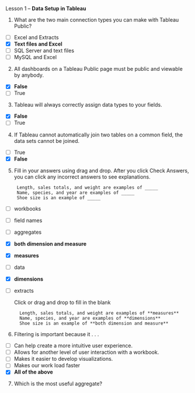 Lesson 1 – **Data Setup in Tableau**

1.  What are the two main connection types you can make with Tableau Public?

- [ ] Excel and Extracts
- [x] **Text files and Excel**
- [ ] SQL Server and text files
- [ ] MySQL and Excel

2.  All dashboards on a Tableau Public page must be public and viewable by anybody.

- [x] **False**
- [ ] True

3.  Tableau will always correctly assign data types to your fields.

- [x] **False**
- [ ] True

4.  If Tableau cannot automatically join two tables on a common field, the data sets cannot be joined.

- [ ] True
- [x] **False**

5. Fill in your answers using drag and drop. After you click Check Answers, you can click any incorrect answers to see explanations.

        Length, sales totals, and weight are examples of _____ 
        Name, species, and year are examples of _____ 
        Shoe size is an example of _____ 

- [ ] workbooks
- [ ] field names
- [ ] aggregates
- [x] **both dimension and measure**
- [x] **measures**
- [ ] data
- [x] **dimensions**
- [ ] extracts

   Click or drag and drop to fill in the blank

        Length, sales totals, and weight are examples of **measures**
        Name, species, and year are examples of **dimensions**
        Shoe size is an example of **both dimension and measure**

6. Filtering is important because it . . .

- [ ]   Can help create a more intuitive user experience.
- [ ]   Allows for another level of user interaction with a workbook.
- [ ]   Makes it easier to develop visualizations.
- [ ]   Makes our work load faster
- [x]   **All of the above**

7. Which is the most useful aggregate?
